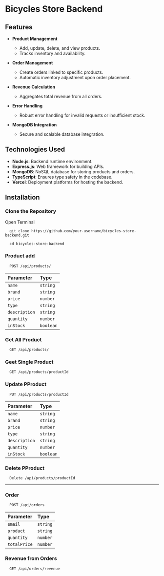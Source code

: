 # **Bicycles Store Backend**

## **Features**

- **Product Management**  
  - Add, update, delete, and view products.
  - Tracks inventory and availability.

- **Order Management**  
  - Create orders linked to specific products.
  - Automatic inventory adjustment upon order placement.

- **Revenue Calculation**  
  - Aggregates total revenue from all orders.

- **Error Handling**  
  - Robust error handling for invalid requests or insufficient stock.

- **MongoDB Integration**  
  - Secure and scalable database integration.


## **Technologies Used**

- **Node.js**: Backend runtime environment.
- **Express.js**: Web framework for building APIs.
- **MongoDB**: NoSQL database for storing products and orders.
- **TypeScript**: Ensures type safety in the codebase.
- **Vercel**: Deployment platforms for hosting the backend.


## Installation

### Clone the Repository
Open Terminal

```https
  git clone https://github.com/your-username/bicycles-store-backend.git
```
```https
  cd bicycles-store-backend
```


### Product add


```https
  POST /api/products/
```

| Parameter         | Type      |
| :--------         | :-------  | 
| `name`            | `string`  | 
| `brand`           | `string`  | 
| `price`           | `number`  | 
| `type`            | `string`  | 
| `description`     | `string`  | 
| `quantity`        | `number`  | 
| `inStock`         | `boolean` | 


### Get All Product

```https
  GET /api/products/
```


### Geet Single Product

```https
  GET /api/products/productId
```


### Update PProduct

```https
  PUT /api/products/productId
```

| Parameter         | Type      |
| :--------         | :-------  | 
| `name`            | `string`  | 
| `brand`           | `string`  | 
| `price`           | `number`  | 
| `type`            | `string`  | 
| `description`     | `string`  | 
| `quantity`        | `number`  | 
| `inStock`         | `boolean` | 


### Delete PProduct

```https
  Delete /api/products/productId
```

---------------------------------------------------


### Order

```https
  POST /api/orders
```

| Parameter         | Type      |
| :--------         | :-------  | 
| `email`           | `string`  | 
| `product`         | `string`  | 
| `quantity`        | `number`  | 
| `totalPrice`      | `number`  | 

### Revenue from Orders
```https
  GET /api/orders/revenue
```